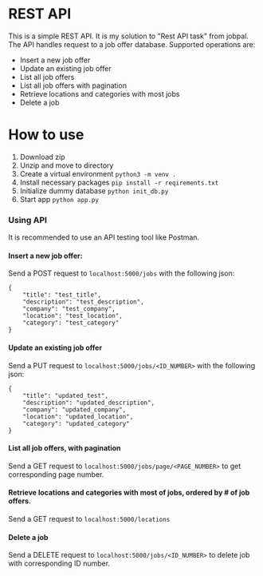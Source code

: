# REST API
This is a simple REST API. It is my solution to "Rest API task" from jobpal. The API
handles request to a job offer database. Supported operations are:

- Insert a new job offer
- Update an existing job offer
- List all job offers
- List all job offers with pagination
- Retrieve locations and categories with most jobs
- Delete a job

# How to use
1. Download zip
2. Unzip and move to directory
3. Create a virtual environment  `python3 -m venv .`
4. Install necessary packages `pip install -r reqirements.txt`
5. Initialize dummy database `python init_db.py`
6. Start app `python app.py`

### Using API
It is recommended to use an API testing tool like Postman.

#### Insert a new job offer: 

Send a POST request to `localhost:5000/jobs` with the following json:
~~~
{
	"title": "test_title",
	"description": "test_description",
	"company": "test_company",
	"location": "test_location",
	"category": "test_category"
}
~~~
#### Update an existing job offer
Send a PUT request to `localhost:5000/jobs/<ID_NUMBER>` with the following json:
~~~
{
	"title": "updated_test",
	"description": "updated_description",
	"company": "updated_company",
	"location": "updated_location",
	"category": "updated_category"
}
~~~
#### List all job offers, with pagination
Send a GET request to `localhost:5000/jobs/page/<PAGE_NUMBER>`  to get corresponding page number. 

#### Retrieve locations and categories with most of jobs, ordered by # of job offers. 
Send a GET request to `localhost:5000/locations`

#### Delete a job
Send a DELETE request to `localhost:5000/jobs/<ID_NUMBER>` to delete job with corresponding ID number.